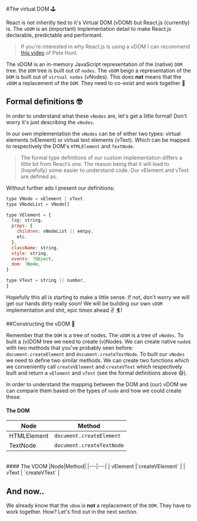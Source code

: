 #The virtual DOM 🕹

React is not inheritly tied to it's Virtual DOM (vDOM) but React.js (currently) is. 
 The `vDOM` is an (important) implementation detail to make React.js declarable, predictable and performant.

> If you're interested in why React.js is using a vDOM I can recommend [this video](https://www.youtube.com/watch?v=-DX3vJiqxm4) of Pete Hunt.

The vDOM is an in-memory JavaScript representation of the (native) `DOM` tree.
the `DOM` tree is built out of `nodes`. The `vDOM` beign a representation of the `DOM` is built out of
`virtual nodes` (vNodes).
This does **not** means that the `vDOM` a replacement of the `DOM`. They need to co-exist and work together :couple:

## Formal definitions 🤓

In order to understand what these `vNodes` are, let's get a little formal! Don't worry it's just describing the `vNodes`. 

In our own implementation the `vNodes` can be of either two types: virtual elements (vElement) or virtual text elements (vText). 
Which can be mapped to respectively the DOM's `HTMLElement` and `TextNode`. 

>The formal type definitions of our custom implementation differs a little bit from React’s one. The reason being that it will lead to (hopefully) some easier to understand code.
Our vElement and vText are defined as.

Without further ado I present our definitions:
```javascript
type VNode = vElement | vText
type VNodeList = VNode[]

type VElement = {
  tag: string,
  props: {
    children: vNodeList || emtpy,
    etc.
  },
  className: string,
  style: string,
  events: ?Object,
  dom: ?Node,
}

type VText = string || number,
}

```

Hopefully this all is starting to make a little sense. If not, don't worry we will get our hands dirty really soon! We will be 
building our own `vDOM` implementation and shit, epic times ahead :v: :surfer:️!

##Constructing the vDOM :office:

Remember that the `DOM` is a tree of nodes. The `vDOM` is a tree of `vNodes`. 
 To built a (v)DOM tree we need to create (v)Nodes.
We can create native `node`s with two methods that you've probably seen before: `document.createElement` and `document.createTextNode`. 
 To built our `vNodes` we need to define two similar methods. We can create two functions which we conveniently call 
 `createVElement` and `createVText` which respectively built and return a `vElement` and `vText` (see the formal definitions above :smile:).

In order to understand the mapping between the DOM and (our) vDOM we can compare them based on the types of `node` and how we could create
these. 
<br>
#### The DOM
|Node|Method|
|---|---|
| HTMLElement |	`document.createElement` |
| TextNode |	`document.createTextNode` |

<br>
#### The VDOM
|Node|Method|
|---|---|
| vElement |`createVElement` |
| vText | `createVText` |

## And now..

We already know that the `vDom` is **not** a replacement of the `DOM`. They have to work together. How? Let's find
out in the next section. 